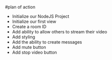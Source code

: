 #plan of action 

- Initialize our NodeJS Project
- Initialize our first view
- Create a room ID
- Add ability to allow others to stream their video
- Add styling 
- Add the ability to create messages
- Add mute button
- Add stop video button